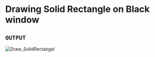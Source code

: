 # Drawing Solid Rectangle on Black window 



## `OUTPUT`
![Draw_SolidRectangel](https://user-images.githubusercontent.com/98689629/190868469-d1a1ba6f-6487-4061-905b-b1362c890d6d.PNG)
